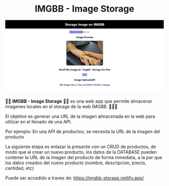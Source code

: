 <h1 align="center">IMGBB - Image Storage</h1>
<p align="center"><img src="./src/img/main.png"/></p> 

📸📸 **IMGBB - Image Storage** 📸📸 es una web app que permite almacenar imagenes locales en el storage de la web IMGBB. 📸📸📸

El objetivo es generar una URL de la imagen almacenada en la web para utilizar en el llenado de una API.

Por ejemplo: En una API de productos, se necesita la URL de la imagen del producto 

La siguiente etapa es enlazar la presente con un CRUD de productos, de modo que al crear un nuevo producto, los datos de la DATABASE pueden contener la URL de la imagen del producto de forma inmediata, a la par que los datos creados del nuevo producto (nombre, descripcion, precio, cantidad, etc)

Puede ser accedido a traves de: <a href="https://imgbb-storage.netlify.app/" target="_blank">https://imgbb-storage.netlify.app/</a>
